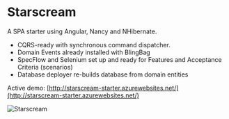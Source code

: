 Starscream
==========

A SPA starter using Angular, Nancy and NHibernate.

- CQRS-ready with synchronous command dispatcher.
- Domain Events already installed with BlingBag
- SpecFlow and Selenium set up and ready for Features and Acceptance Criteria (scenarios)
- Database deployer re-builds database from domain entities

Active demo: [http://starscream-starter.azurewebsites.net/](http://starscream-starter.azurewebsites.net/)


![Starscream](http://fc09.deviantart.net/fs47/i/2009/164/2/8/Decepticon_Starscream_by_davidnery.jpg)
